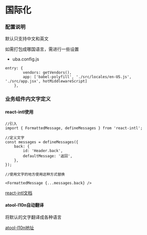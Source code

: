 # 国际化

### 配置说明

默认只支持中文和英文

如需打包成哪国语言，需进行一些设置

- uba.config.js

```
entry: {
        vendors: getVendors(),
        app: ['babel-polyfill', './src/locales/en-US.js', './src/app.jsx', hotMiddlewareScript]
    },

```


### 业务组件内文字定义

#### react-intl使用
```
//引入
import { FormattedMessage, defineMessages } from 'react-intl';

//定义文字
const messages = defineMessages({
    back: {
        id: 'Header.back',
        defaultMessage: '返回',
    },
});

//使用文字的地方使用这种方式替换

<FormattedMessage {...messages.back} />

```

[react-intl文档](https://github.com/yahoo/react-intl/wiki/API)

#### atool-l10n自动翻译

将默认的文字翻译成各种语言

[atool-l10n地址](https://github.com/ant-tool/atool-l10n)